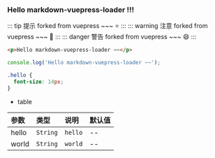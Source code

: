 ### Hello markdown-vuepress-loader !!!

::: tip 提示
forked from vuepress ~~~ :star:
:::
::: warning 注意
forked from vuepress ~~~ :rocket:
:::
::: danger 警告
forked from vuepress ~~~ :smile:
:::

```html
<p>Hello markdown-vuepress-loader ~~</p>
```

```js
console.log('Hello markdown-vuepress-loader ~~');
```

```css
.hello {
  font-size: 14px;
}
```

* table

 参数   | 类型       | 说明        | 默认值
:-------|:----------|:----------  |:-----
 hello  | `String`  | `hello`     |  --  
 world  | `String`  | `world`     |  --  

